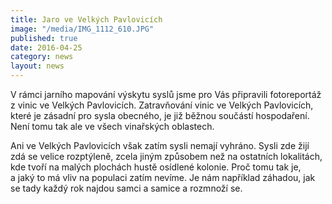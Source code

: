 ```yaml
---
title: Jaro ve Velkých Pavlovicích
image: "/media/IMG_1112_610.JPG"
published: true
date: 2016-04-25
category: news
layout: news
---
```

V rámci jarního mapování výskytu syslů jsme pro Vás připravili
fotoreportáž z vinic ve Velkých Pavlovicích. Zatravňování vinic ve
Velkých Pavlovicích, které je zásadní pro sysla obecného, je již běžnou
součástí hospodaření. Není tomu tak ale ve všech vinařských oblastech.

Ani ve Velkých Pavlovicích však zatím sysli nemají vyhráno. Sysli zde
žijí zdá se velice rozptýleně, zcela jiným způsobem než na ostatních
lokalitách, kde tvoří na malých plochách hustě osídlené kolonie. Proč
tomu tak je, a jaký to má vliv na populaci zatím nevíme. Je nám
například záhadou, jak se tady každý rok najdou samci a samice
a rozmnoží se.
